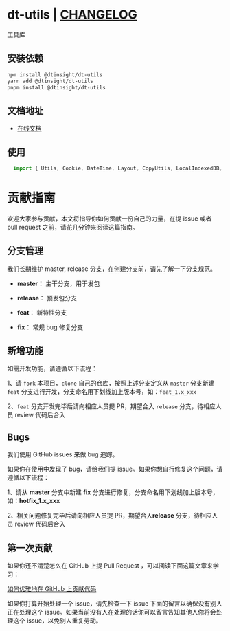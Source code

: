 # dt-utils | <a href="CHANGELOG.md" target="_black">CHANGELOG</a>
工具库
## 安装依赖
```bash
npm install @dtinsight/dt-utils
yarn add @dtinsight/dt-utils
pnpm install @dtinsight/dt-utils
```
## 文档地址  
  - [在线文档](https://dtstack.github.io/dt-utils/)
  
## 使用

````js
  import { Utils, Cookie, DateTime, Layout, CopyUtils, LocalIndexedDB, LocalDB } from '@dtinsight/dt-utils';
````


# 贡献指南

欢迎大家参与贡献，本文将指导你如何贡献一份自己的力量，在提 issue 或者 pull request 之前，请花几分钟来阅读这篇指南。


## 分支管理

我们长期维护 master, release 分支，在创建分支前，请先了解一下分支规范。

+ **master**： 主干分支，用于发包

+ **release**： 预发包分支

+ **feat**： 新特性分支

+ **fix**： 常规 bug 修复分支


## 新增功能

如需开发功能，请遵循以下流程：

1、请 `fork` 本项目，`clone` 自己的仓库，按照上述分支定义从 `master` 分支新建 `feat` 分支进行开发，分支命名用下划线加上版本号，如：`feat_1.x_xxx`

2、`feat` 分支开发完毕后请向相应人员提 PR，期望合入 `release` 分支，待相应人员 review 代码后合入


## Bugs

我们使用 GitHub issues 来做 bug 追踪。

如果你在使用中发现了 bug，请给我们提 issue。如果你想自行修复这个问题，请遵循以下流程：

1、请从 **master** 分支中新建 **fix** 分支进行修复，分支命名用下划线加上版本号，如：**hotfix_1.x_xxx**

2、相关问题修复完毕后请向相应人员提 PR，期望合入**release** 分支，待相应人员 review 代码后合入


## 第一次贡献

如果你还不清楚怎么在 GitHub 上提 Pull Request ，可以阅读下面这篇文章来学习：

[如何优雅地在 GitHub 上贡献代码](https://segmentfault.com/a/1190000000736629)

如果你打算开始处理一个 issue，请先检查一下 issue 下面的留言以确保没有别人正在处理这个 issue。如果当前没有人在处理的话你可以留言告知其他人你将会处理这个 issue，以免别人重复劳动。
